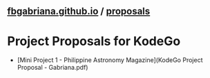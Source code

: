 ## [fbgabriana.github.io](/ "Bamm's KodeGo Repository") / [proposals](/proposals/)

# Project Proposals for KodeGo

* [Mini Project 1 - Philippine Astronomy Magazine](KodeGo Project Proposal - Gabriana.pdf)

